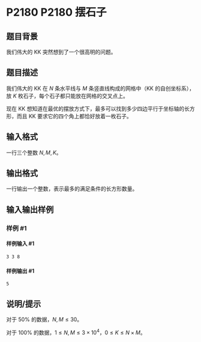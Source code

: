 # P2180 P2180 摆石子

## 题目背景

我们伟大的 KK 突然想到了一个很高明的问题。

## 题目描述

我们伟大的 KK 在 $N$ 条水平线与 $M$ 条竖直线构成的网格中（KK 的自创坐标系），放 $K$ 枚石子，每个石子都只能放在网格的交叉点上。

现在 KK 想知道在最优的摆放方式下，最多可以找到多少四边平行于坐标轴的长方形，而且 KK 要求它的四个角上都恰好放着一枚石子。

## 输入格式

一行三个整数 $N,M,K$。

## 输出格式

一行输出一个整数，表示最多的满足条件的长方形数量。

## 输入输出样例

### 样例 #1

#### 样例输入 #1

```
3 3 8
```

#### 样例输出 #1

```
5
```

## 说明/提示

对于 $50\%$ 的数据，$N,M \le 30$。

对于 $100\%$ 的数据，$1 \le N,M \le 3 \times 10^4$，$0 \le K \le N \times M$。
